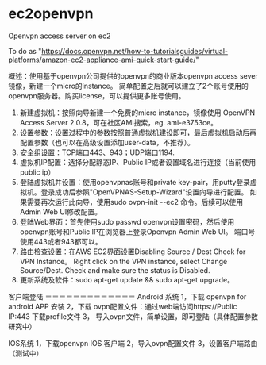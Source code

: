 ec2openvpn
==========

Openvpn access server on ec2

To do as "https://docs.openvpn.net/how-to-tutorialsguides/virtual-platforms/amazon-ec2-appliance-ami-quick-start-guide/"

概述：使用基于openvpn公司提供的openvpn的商业版本openvpn access sever镜像，新建一个micro的instance。
简单配置之后就可以建立了2个账号使用的openvpn服务器。购买license，可以提供更多账号使用。

1. 新建虚拟机：按照向导新建一个免费的micro instance，镜像使用 OpenVPN Access Server 2.0.8，可在社区AMI搜索，eg. ami-e3753ce。
2. 设置参数：设置过程中的参数按照普通虚拟机建设即可，最后虚拟机启动后再配置参数（也可以在高级设置添加user-data，不推荐）。
3. 安全组设置：TCP端口443、943；UDP端口1194.
4. 虚拟机IP配置：选择分配静态IP、Public IP或者设置域名进行连接（当前使用public ip）
5. 登陆虚拟机并设置：使用openvpnas账号和private key-pair，用putty登录虚拟机。登录成功后参照"OpenVPNAS-Setup-Wizard"设置向导进行配置。
    如果需要再次运行此向导，使用sudo ovpn-init --ec2 命令。后续可以使用Admin Web UI修改配置。
6. 登陆Web界面：首先使用sudo passwd openvpn设置密码，然后使用openvpn账号和Public IP在浏览器上登录Openvpn Admin Web UI。
    端口号使用443或者943都可以。
7. 路由检查设置：在AWS EC2界面设置Disabling Source / Dest Check for VPN Instance。
    Right click on the VPN instance, select Change Source/Dest. Check and make sure the status is Disabled.
8. 更新系统及软件：sudo apt-get update && sudo apt-get upgrade。

客户端登陆
＝＝＝＝＝＝＝＝＝＝＝＝＝
Android 系统
1，下载 openvpn for android APP 安装
2，下载 ovpn配置文件：通过web端访问https://Public IP:443 下载profile文件
3， 导入ovpn文件，简单设置，即可登陆（具体配置参数研究中）

IOS系统
1，下载openvpn IOS 客户端
2，导入ovpn配置文件
3，设置客户端路由（测试中）
